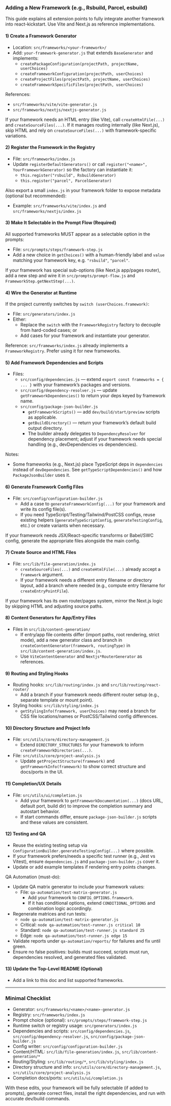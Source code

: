 ### Adding a New Framework (e.g., Rsbuild, Parcel, esbuild)

This guide explains all extension points to fully integrate another framework into react-kickstart. Use Vite and Next.js as reference implementations.

#### 1) Create a Framework Generator

- Location: `src/frameworks/<your-framework>/`
- Add: `your-framework-generator.js` that extends `BaseGenerator` and implements:
  - `createPackageConfiguration(projectPath, projectName, userChoices)`
  - `createFrameworkConfiguration(projectPath, userChoices)`
  - `createProjectFiles(projectPath, projectName, userChoices)`
  - `createFrameworkSpecificFiles(projectPath, userChoices)`

References:

- `src/frameworks/vite/vite-generator.js`
- `src/frameworks/nextjs/nextjs-generator.js`

If your framework needs an HTML entry (like Vite), call `createHtmlFile(...)` and `createSourceFiles(...)`. If it manages routing internally (like Next.js), skip HTML and rely on `createSourceFiles(...)` with framework-specific variations.

#### 2) Register the Framework in the Registry

- File: `src/frameworks/index.js`
- Update `registerDefaultGenerators()` or call `register("<name>", YourFrameworkGenerator)` so the factory can instantiate it:
  - `this.register("rsbuild", RsbuildGenerator)`
  - `this.register("parcel", ParcelGenerator)`

Also export a small `index.js` in your framework folder to expose metadata (optional but recommended):

- Example: `src/frameworks/vite/index.js` and `src/frameworks/nextjs/index.js`

#### 3) Make It Selectable in the Prompt Flow (Required)

All supported frameworks MUST appear as a selectable option in the prompts:

- File: `src/prompts/steps/framework-step.js`
- Add a new choice in `getChoices()` with a human-friendly label and `value` matching your framework key, e.g. `"rsbuild"`, `"parcel"`.

If your framework has special sub-options (like Next.js app/pages router), add a new step and wire it in `src/prompts/prompt-flow.js` and `FrameworkStep.getNextStep(...)`.

#### 4) Wire the Generator at Runtime

If the project currently switches by `switch (userChoices.framework)`:

- File: `src/generators/index.js`
- Either:
  - Replace the `switch` with the `FrameworkRegistry` factory to decouple from hard-coded cases; or
  - Add cases for your framework and instantiate your generator.

Reference: `src/frameworks/index.js` already implements a `FrameworkRegistry`. Prefer using it for new frameworks.

#### 5) Add Framework Dependencies and Scripts

- Files:
  - `src/config/dependencies.js` — extend `export const frameworks = { ... }` with your framework’s packages and versions.
  - `src/config/dependency-resolver.js` — update `getFrameworkDependencies()` to return your deps keyed by framework name.
  - `src/config/package-json-builder.js`
    - `getFrameworkScripts()` — add `dev/build/start/preview` scripts as applicable.
    - `getBuildDirectory()` — return your framework’s default build output directory.
    - The builder already delegates to `DependencyResolver` for dependency placement; adjust if your framework needs special handling (e.g., devDependencies vs dependencies).

Notes:

- Some frameworks (e.g., Next.js) place TypeScript deps in `dependencies` instead of `devDependencies`. See `getTypeScriptDependencies()` and how `PackageJsonBuilder` uses it.

#### 6) Generate Framework Config Files

- File: `src/config/configuration-builder.js`
  - Add a case to `generateFrameworkConfig(...)` for your framework and write its config file(s).
  - If you need TypeScript/Testing/Tailwind/PostCSS configs, reuse existing helpers (`generateTypeScriptConfig`, `generateTestingConfig`, etc.) or create variants when necessary.

If your framework needs JSX/React-specific transforms or Babel/SWC config, generate the appropriate files alongside the main config.

#### 7) Create Source and HTML Files

- File: `src/lib/file-generation/index.js`
  - `createSourceFiles(...)` and `createHtmlFile(...)` already accept a `framework` argument.
  - If your framework needs a different entry filename or directory layout, add a branch where needed (e.g., compute entry filename for `createEntryPointFile`).

If your framework has its own router/pages system, mirror the Next.js logic by skipping HTML and adjusting source paths.

#### 8) Content Generators for App/Entry Files

- Files in `src/lib/content-generation/`
  - If entry/app file contents differ (import paths, root rendering, strict mode), add a new generator class and branch in `createContentGenerator(framework, routingType)` in `src/lib/content-generation/index.js`.
  - Use `ViteContentGenerator` and `Nextjs*RouterGenerator` as references.

#### 9) Routing and Styling Hooks

- Routing hooks: `src/lib/routing/index.js` and `src/lib/routing/react-router/`
  - Add a branch if your framework needs different router setup (e.g., separate template or mount point).
- Styling hooks: `src/lib/styling/index.js`
  - `getStylingInfo(framework, userChoices)` may need a branch for CSS file locations/names or PostCSS/Tailwind config differences.

#### 10) Directory Structure and Project Info

- File: `src/utils/core/directory-management.js`
  - Extend `DIRECTORY_STRUCTURES` for your framework to inform `createFrameworkDirectories(...)`.
- File: `src/utils/core/project-analysis.js`
  - Update `getProjectStructure(framework)` and `getFrameworkInfo(framework)` to show correct structure and docs/ports in the UI.

#### 11) Completion/UX Details

- File: `src/utils/ui/completion.js`
  - Add your framework to `getFrameworkDocumentation(...)` (docs URL, default port, build dir) to improve the completion summary and autostart behavior.
  - If start commands differ, ensure `package-json-builder.js` scripts and these values are consistent.

#### 12) Testing and QA

- Reuse the existing testing setup via `ConfigurationBuilder.generateTestingConfig(...)` where possible.
- If your framework prefers/needs a specific test runner (e.g., Jest vs Vitest), ensure `dependencies.js` and `package-json-builder.js` cover it.
- Update or add example templates if rendering entry points changes.

QA Automation (must-do):

- Update QA matrix generator to include your framework values:
  - File: `qa-automation/test-matrix-generator.js`
    - Add your framework to `CONFIG_OPTIONS.framework`.
    - If it has conditional options, extend `CONDITIONAL_OPTIONS` and combination logic accordingly.
- Regenerate matrices and run tests:
  - `node qa-automation/test-matrix-generator.js`
  - Critical: `node qa-automation/test-runner.js critical 10`
  - Standard: `node qa-automation/test-runner.js standard 25`
  - Edge: `node qa-automation/test-runner.js edge 15`
- Validate reports under `qa-automation/reports/` for failures and fix until green.
- Ensure no false positives: builds must succeed, scripts must run, dependencies resolved, and generated files validated.

#### 13) Update the Top-Level README (Optional)

- Add a link to this doc and list supported frameworks.

---

### Minimal Checklist

- Generator: `src/frameworks/<name>/<name>-generator.js`
- Registry: `src/frameworks/index.js`
- Prompt choice (optional): `src/prompts/steps/framework-step.js`
- Runtime switch or registry usage: `src/generators/index.js`
- Dependencies and scripts: `src/config/dependencies.js`, `src/config/dependency-resolver.js`, `src/config/package-json-builder.js`
- Config writer: `src/config/configuration-builder.js`
- Content/HTML: `src/lib/file-generation/index.js`, `src/lib/content-generation/*`
- Routing/Styling: `src/lib/routing/*`, `src/lib/styling/index.js`
- Directory structure and info: `src/utils/core/directory-management.js`, `src/utils/core/project-analysis.js`
- Completion docs/ports: `src/utils/ui/completion.js`

With these edits, your framework will be fully selectable (if added to prompts), generate correct files, install the right dependencies, and run with accurate dev/build commands.
